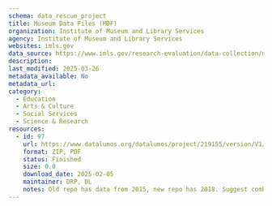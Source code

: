 ```yaml
---
schema: data_rescue_project 
title: Museum Data Files (MDF)
organization: Institute of Museum and Library Services
agency: Institute of Museum and Library Services
websites: imls.gov
data_source: https://www.imls.gov/research-evaluation/data-collection/museum-data-files
description: 
last_modified: 2025-03-26
metadata_available: No
metadata_url: 
category:
  - Education 
  - Arts & Culture 
  - Social Services 
  - Science & Research 
resources:
  - id: 97
    url: https://www.datalumos.org/datalumos/project/219155/version/V1/view
    format: ZIP, PDF
    status: Finished
    size: 0.0
    download_date: 2025-02-05
    maintainer: DRP, DL
    notes: Old repo has data from 2015, new repo has 2018. Suggest combine old with new
---
```

